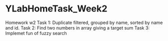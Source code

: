# YLabHomeTask_Week2
Homework w2
Task 1: Duplicate filtered, grouped by name, sorted by name and id.
Task 2: Find two numbers in array giving a target sum
Task 3: Implemet fun of fuzzy search
